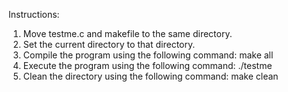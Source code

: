 Instructions:
1. Move testme.c and makefile to the same directory.
2. Set the current directory to that directory.
3. Compile the program using the following command:
       make all
4. Execute the program using the following command:
       ./testme
5. Clean the directory using the following command:
       make clean
